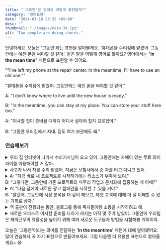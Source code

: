 ```yaml
---
title: "'그동안'은 영어로 어떻게 표현할까?"
category: "영어표현"
date: "2024-03-18 23:32 +09:00"
desc: ""
thumbnail: "./images/main-34.jpg"
alt: "Two people are doing chores."
---
```


안녕하세요. 오늘은 '그동안'라는 표현을 알아볼게요. '휴대폰을 수리점에 맡겼어. 그동안에는 예전 폰을 써야할 것 같아.' 같은 말을 어떻게 영어로 할까요? 영어에서는 "**In the mean time**" 패턴으로 표현할 수 있어요.

""I've left my phone at the repair center. In the meantime, I'll have to use an old one.""

"휴대폰을 수리점에 맡겼어. 그동안에는 예전 폰을 써야할 것 같아."

A: "I don’t know where to live until the new house is ready."

B: "In the meantime, you can stay at my place. You can store your stuff here too."

A: "이사할 집이 준비될 때까지 어디서 살아야 할지 모르겠어."

B: "그동안 우리집에서 지내. 짐도 여기 보관해도 돼."

### 연습해보기

<details>
  <summary>우리 집 인터넷이 나가서 수리기사님이 오고 있어. 그동안에는 카페이 있는 무료 와이파이를 이용해야할 거 같아.</summary>
  <span>Our home internet is down, and a technician is coming to check it. In the meantime, We’ll have to use the free Wi-Fi at the cafe.</span>
</details>

<details>
  <summary>사고가 나서 차를 수리 맡겼어. 지금은 보험사에서 준 차를 타고 다니고 있어.</summary>
  <span>My car is being repaired due to an accident. In the meantime, I’m driving a courtesy car provided by the insurance company.</span>
</details>

<details>
  <summary>A: "지금 바로 새 프로젝트를 시작하기에는 리소스가 부족해 보여."<br>B: "그렇다면, 그동안에 기존 프로젝트의 마무리 작업과 문서화에 집중하는 게 어때?"</summary>
<span>A: "It looks like we don’t have enough resources to start a new project right now."<br>B: "Then, in the meantime, how about we focus on wrapping up and documenting existing projects?"</span>
</details>

<details>
  <summary>A: "다음 달에야 새로운 광고 캠페인을 시작할 수 있을 거야."<br>B: "알겠어, 그동안에 시장 분석을 더 깊이 해보고, 타겟 고객에 대해 더 잘 이해할 수 있는 기회로 삼자."</summary>
  <span>A: "We won’t be able to start the new ad campaign until next month."<br>
B: "Got it, in the meantime, let’s take the opportunity to do a deeper market analysis and get to know our target customers better."</span>
</details>

<details>
  <summary>책 출판이 진행되는 동안, 블로그를 통해 독자들이랑 소통을 시작하려고 해.</summary>
<span>In the meantime, while the book publishing process is underway, I'm planning to start engaging with readers through my blog.</span>
</details>

<details>
  <summary>새로운 오피스로 이사할 준비를 다하기 까지는 아직 몇 주가 남았어. 그동안에 우리팀은 재택근무의 효율성을 높이기 위해 여러 새로운 도구들과 방법을 시험해볼 계획이야.</summary>
<span>There are still a few weeks left until the preparation for moving to the new office is completed. In the meantime, our team plans to test various new tools and methods to improve the efficiency of working from home.</span>
</details>

오늘은 '그동안'이라는 의미를 전달하는 '**In the meantime**' 패턴에 대해 알아봤어요. 많이 연습해서 꼭 자기 표현으로 만들어보세요. 그럼 다음엔 더 유용한 표현으로 찾아올게요~ 😄
